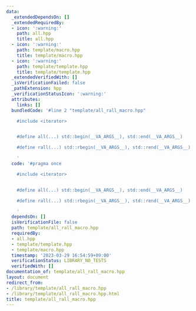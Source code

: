 ```yaml
---
data:
  _extendedDependsOn: []
  _extendedRequiredBy:
  - icon: ':warning:'
    path: all.hpp
    title: all.hpp
  - icon: ':warning:'
    path: template/macro.hpp
    title: template/macro.hpp
  - icon: ':warning:'
    path: template/template.hpp
    title: template/template.hpp
  _extendedVerifiedWith: []
  _isVerificationFailed: false
  _pathExtension: hpp
  _verificationStatusIcon: ':warning:'
  attributes:
    links: []
  bundledCode: '#line 2 "template/all_rall_macro.hpp"

    #include <iterator>


    #define all(...) std::begin(__VA_ARGS__), std::end(__VA_ARGS__)

    #define rall(...) std::rbegin(__VA_ARGS__), std::rend(__VA_ARGS__)

    '
  code: '#pragma once

    #include <iterator>


    #define all(...) std::begin(__VA_ARGS__), std::end(__VA_ARGS__)

    #define rall(...) std::rbegin(__VA_ARGS__), std::rend(__VA_ARGS__)

    '
  dependsOn: []
  isVerificationFile: false
  path: template/all_rall_macro.hpp
  requiredBy:
  - all.hpp
  - template/template.hpp
  - template/macro.hpp
  timestamp: '2023-03-29 16:54:59+09:00'
  verificationStatus: LIBRARY_NO_TESTS
  verifiedWith: []
documentation_of: template/all_rall_macro.hpp
layout: document
redirect_from:
- /library/template/all_rall_macro.hpp
- /library/template/all_rall_macro.hpp.html
title: template/all_rall_macro.hpp
---
```

